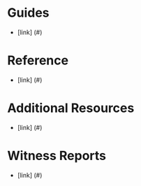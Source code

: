 
# Guides
* [link] (#)

# Reference
* [link] (#)

# Additional Resources
* [link] (#)

# Witness Reports
* [link] (#)
